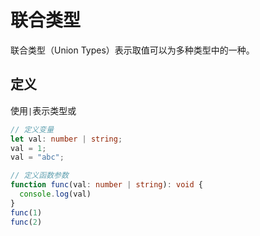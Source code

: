 # 联合类型

联合类型（Union Types）表示取值可以为多种类型中的一种。

## 定义

使用`|`表示类型或

```ts
// 定义变量
let val: number | string;
val = 1;
val = "abc";

// 定义函数参数
function func(val: number | string): void {
  console.log(val)
}
func(1)
func(2)

```


